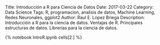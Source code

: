 Title: Introducción a R para Ciencia de Datos
Date: 2017-03-22
Category: Data Science
Tags: R, programacion, analisis de datos, Machine Learning, Redes Neuronales, ggplot2
Author: Raul E. Lopez Briega
Description: Introducción a R para la ciencia de datos. Ventajas de R. Principales estructuras de datos. Librerías para la ciencia de datos.

{% notebook IntroR.ipynb cells[2:] %}
